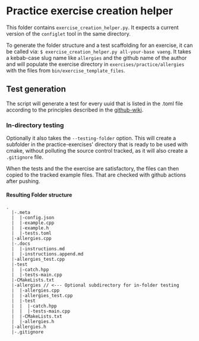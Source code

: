 # Practice exercise creation helper

This folder contains `exercise_creation_helper.py`.
It expects a current version of the `configlet` tool in the same directory.

To generate the folder structure and a test scaffolding for an exercise, it can be called via: `$ exercise_creation_helper.py all-your-base vaeng`.
It takes a kebab-case slug name like `allergies` and the github name of the author and will populate the exercise directory in `exercises/practice/allergies` with the files from `bin/exercise_template_files`.

## Test generation

The script will generate a test for every uuid that is listed in the .toml file according to the principles described in the [github-wiki][github-wiki].

### In-directory testing

Optionally it also takes the `--testing-folder` option.
This will create a subfolder in the practice-exercises' directory that is ready to be used with cmake, without polluting the source control tracked, as it will also create a `.gitignore` file.

When the tests and the the exercise are satisfactory, the files can then copied to the tracked example files. That are checked with github actions after pushing.

#### Resulting Folder structure

```text
.
  |-.meta
  |  |-config.json
  |  |-example.cpp
  |  |-example.h
  |  |-tests.toml
  |-allergies.cpp
  |-.docs
  |  |-instructions.md
  |  |-instructions.append.md
  |-allergies_test.cpp
  |-test
  |  |-catch.hpp
  |  |-tests-main.cpp
  |-CMakeLists.txt
  |-allergies // <--- Optional subdirectory for in-folder testing
  |  |-allergies.cpp
  |  |-allergies_test.cpp
  |  |-test
  |  |  |-catch.hpp
  |  |  |-tests-main.cpp
  |  |-CMakeLists.txt
  |  |-allergies.h
  |-allergies.h
  |-.gitignore
```

[github-wiki]: https://github.com/exercism/cpp/wiki/Test-Cases-for-Practice-Exercises

